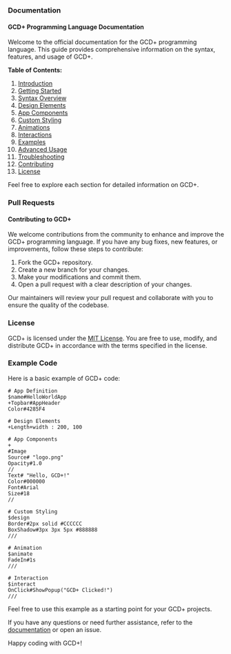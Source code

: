 ### Documentation

#### GCD+ Programming Language Documentation

Welcome to the official documentation for the GCD+ programming language. This guide provides comprehensive information on the syntax, features, and usage of GCD+.

**Table of Contents:**

1. [Introduction](#introduction)
2. [Getting Started](#getting-started)
3. [Syntax Overview](#syntax-overview)
4. [Design Elements](#design-elements)
5. [App Components](#app-components)
6. [Custom Styling](#custom-styling)
7. [Animations](#animations)
8. [Interactions](#interactions)
9. [Examples](#examples)
10. [Advanced Usage](#advanced-usage)
11. [Troubleshooting](#troubleshooting)
12. [Contributing](#contributing)
13. [License](#license)

Feel free to explore each section for detailed information on GCD+.

### Pull Requests

#### Contributing to GCD+

We welcome contributions from the community to enhance and improve the GCD+ programming language. If you have any bug fixes, new features, or improvements, follow these steps to contribute:

1. Fork the GCD+ repository.
2. Create a new branch for your changes.
3. Make your modifications and commit them.
4. Open a pull request with a clear description of your changes.

Our maintainers will review your pull request and collaborate with you to ensure the quality of the codebase.

### License

GCD+ is licensed under the [MIT License](LICENSE.md). You are free to use, modify, and distribute GCD+ in accordance with the terms specified in the license.

### Example Code

Here is a basic example of GCD+ code:

```GCD+
# App Definition
$name#HelloWorldApp
+Topbar#AppHeader
Color#4285F4

# Design Elements
+Length+width : 200, 100

# App Components
+
#Image
Source# "logo.png"
Opacity#1.0
//
Text# "Hello, GCD+!"
Color#000000
Font#Arial
Size#18
//

# Custom Styling
$design
Border#2px solid #CCCCCC
BoxShadow#3px 3px 5px #888888
///

# Animation
$animate
FadeIn#1s
///

# Interaction
$interact
OnClick#ShowPopup("GCD+ Clicked!")
///
```

Feel free to use this example as a starting point for your GCD+ projects.

If you have any questions or need further assistance, refer to the [documentation](#documentation) or open an issue.

Happy coding with GCD+!
